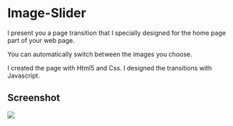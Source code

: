 <h1> Image-Slider </h1>

I present you a page transition that I specially designed for the home page part of your web page.

You can automatically switch between the images you choose. 

I created the page with Html5 and Css. I designed the transitions with Javascript.

<h2> Screenshot </h2>

![](/slider.gif)
